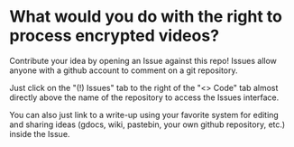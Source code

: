 # What would you do with the right to process encrypted videos?

Contribute your idea by opening an Issue against this repo! Issues allow anyone with a github account to comment on a git repository.

Just click on the "(!) Issues" tab to the right of the "<> Code" tab almost directly above the name of the repository to access the Issues interface.

You can also just link to a write-up using your favorite system for editing and sharing ideas (gdocs, wiki, pastebin, your own github repository, etc.) inside the Issue. 

